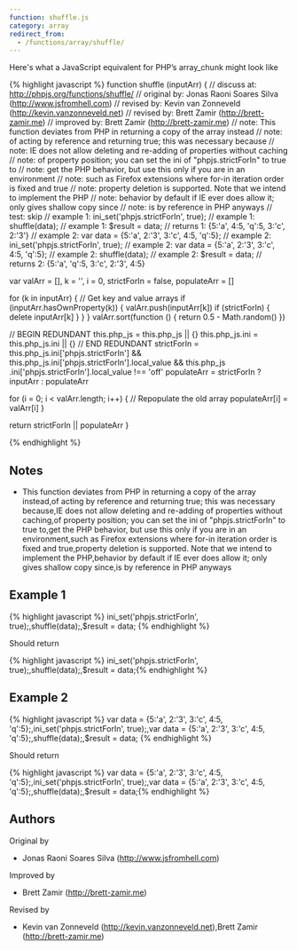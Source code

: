 ```yaml
---
function: shuffle.js
category: array
redirect_from:
  - /functions/array/shuffle/
---
```


<!-- WARNING! This file is auto generated by `npm run web:inject`, do not edit by hand -->

Here's what a JavaScript equivalent for PHP’s array_chunk might look like

{% highlight javascript %}
function shuffle (inputArr) {
  //  discuss at: http://phpjs.org/functions/shuffle/
  // original by: Jonas Raoni Soares Silva (http://www.jsfromhell.com)
  //  revised by: Kevin van Zonneveld (http://kevin.vanzonneveld.net)
  //  revised by: Brett Zamir (http://brett-zamir.me)
  // improved by: Brett Zamir (http://brett-zamir.me)
  //        note: This function deviates from PHP in returning a copy of the array instead
  //        note: of acting by reference and returning true; this was necessary because
  //        note: IE does not allow deleting and re-adding of properties without caching
  //        note: of property position; you can set the ini of "phpjs.strictForIn" to true to
  //        note: get the PHP behavior, but use this only if you are in an environment
  //        note: such as Firefox extensions where for-in iteration order is fixed and true
  //        note: property deletion is supported. Note that we intend to implement the PHP
  //        note: behavior by default if IE ever does allow it; only gives shallow copy since
  //        note: is by reference in PHP anyways
  //        test: skip
  //   example 1: ini_set('phpjs.strictForIn', true);
  //   example 1: shuffle(data);
  //   example 1: $result = data;
  //   returns 1: {5:'a', 4:5, 'q':5, 3:'c', 2:'3'}
  //   example 2: var data = {5:'a', 2:'3', 3:'c', 4:5, 'q':5};
  //   example 2: ini_set('phpjs.strictForIn', true);
  //   example 2: var data = {5:'a', 2:'3', 3:'c', 4:5, 'q':5};
  //   example 2: shuffle(data);
  //   example 2: $result = data;
  //   returns 2: {5:'a', 'q':5, 3:'c', 2:'3', 4:5}

  var valArr = [],
    k = '',
    i = 0,
    strictForIn = false,
    populateArr = []

  for (k in inputArr) {
    // Get key and value arrays
    if (inputArr.hasOwnProperty(k)) {
      valArr.push(inputArr[k])
      if (strictForIn) {
        delete inputArr[k]
      }
    }
  }
  valArr.sort(function () {
    return 0.5 - Math.random()
  })

  // BEGIN REDUNDANT
  this.php_js = this.php_js || {}
  this.php_js.ini = this.php_js.ini || {}
  // END REDUNDANT
  strictForIn = this.php_js.ini['phpjs.strictForIn'] && this.php_js.ini['phpjs.strictForIn'].local_value && this.php_js
    .ini['phpjs.strictForIn'].local_value !== 'off'
  populateArr = strictForIn ? inputArr : populateArr

  for (i = 0; i < valArr.length; i++) {
    // Repopulate the old array
    populateArr[i] = valArr[i]
  }

  return strictForIn || populateArr
}

{% endhighlight %}

## Notes
- This function deviates from PHP in returning a copy of the array instead,of acting by reference and returning true; this was necessary because,IE does not allow deleting and re-adding of properties without caching,of property position; you can set the ini of "phpjs.strictForIn" to true to,get the PHP behavior, but use this only if you are in an environment,such as Firefox extensions where for-in iteration order is fixed and true,property deletion is supported. Note that we intend to implement the PHP,behavior by default if IE ever does allow it; only gives shallow copy since,is by reference in PHP anyways

## Example 1

{% highlight javascript %}
ini_set('phpjs.strictForIn', true);,shuffle(data);,$result = data;
{% endhighlight %}

Should return

{% highlight javascript %}
ini_set('phpjs.strictForIn', true);,shuffle(data);,$result = data;{% endhighlight %}

## Example 2

{% highlight javascript %}
var data = {5:'a', 2:'3', 3:'c', 4:5, 'q':5};,ini_set('phpjs.strictForIn', true);,var data = {5:'a', 2:'3', 3:'c', 4:5, 'q':5};,shuffle(data);,$result = data;
{% endhighlight %}

Should return

{% highlight javascript %}
var data = {5:'a', 2:'3', 3:'c', 4:5, 'q':5};,ini_set('phpjs.strictForIn', true);,var data = {5:'a', 2:'3', 3:'c', 4:5, 'q':5};,shuffle(data);,$result = data;{% endhighlight %}


## Authors


Original by

- Jonas Raoni Soares Silva (http://www.jsfromhell.com)


Improved by

- Brett Zamir (http://brett-zamir.me)


Revised by

- Kevin van Zonneveld (http://kevin.vanzonneveld.net),Brett Zamir (http://brett-zamir.me)

